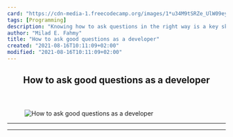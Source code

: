 ```yaml
---
card: "https://cdn-media-1.freecodecamp.org/images/1*u34M9tSRZe_UlW09eyZ_ow.jpeg"
tags: [Programming]
description: "Knowing how to ask questions in the right way is a key skill "
author: "Milad E. Fahmy"
title: "How to ask good questions as a developer"
created: "2021-08-16T10:11:09+02:00"
modified: "2021-08-16T10:11:09+02:00"
---
```

<div class="site-wrapper">
<main id="site-main" class="site-main outer">
<div class="inner">
<article class="post-full post tag-programming tag-web-development tag-coding tag-tech tag-learning ">
<header class="post-full-header">
<h1 class="post-full-title">How to ask good questions as a developer</h1>
</header>
<figure class="post-full-image">
<picture>
<source media="(max-width: 700px)" sizes="1px" srcset="data:image/gif;base64,R0lGODlhAQABAIAAAAAAAP///yH5BAEAAAAALAAAAAABAAEAAAIBRAA7 1w">
<source media="(min-width: 701px)" sizes="(max-width: 800px) 400px,
(max-width: 1170px) 700px,
1400px" srcset="https://cdn-media-1.freecodecamp.org/images/1*u34M9tSRZe_UlW09eyZ_ow.jpeg 300w,
https://cdn-media-1.freecodecamp.org/images/1*u34M9tSRZe_UlW09eyZ_ow.jpeg 600w,
https://cdn-media-1.freecodecamp.org/images/1*u34M9tSRZe_UlW09eyZ_ow.jpeg 1000w,
https://cdn-media-1.freecodecamp.org/images/1*u34M9tSRZe_UlW09eyZ_ow.jpeg 2000w">
<img onerror="this.style.display='none'" src="https://cdn-media-1.freecodecamp.org/images/1*u34M9tSRZe_UlW09eyZ_ow.jpeg" alt="How to ask good questions as a developer">
</picture>
</figure>
<section class="post-full-content">
<div class="post-content">
</div>
<hr>
<hr>
</section>
</article>
</div>
</main>
</div>
<!-- Google Tag Manager (noscript) -->
<!-- End Google Tag Manager (noscript) -->
